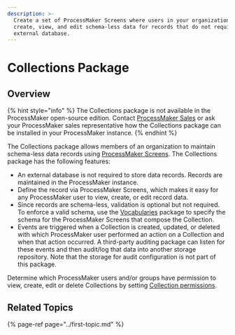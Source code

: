 ```yaml
---
description: >-
  Create a set of ProcessMaker Screens where users in your organization can
  create, view, and edit schema-less data for records that do not require an
  external database.
---
```


# Collections Package

## Overview

{% hint style="info" %}
The Collections package is not available in the ProcessMaker open-source edition. Contact [ProcessMaker Sales](mailto:sales@processmaker.com) or ask your ProcessMaker sales representative how the Collections package can be installed in your ProcessMaker instance.
{% endhint %}

The Collections package allows members of an organization to maintain schema-less data records using [ProcessMaker Screens](../../designing-processes/design-forms/what-is-a-form.md). The Collections package has the following features:

* An external database is not required to store data records. Records are maintained in the ProcessMaker instance.
* Define the record via ProcessMaker Screens, which makes it easy for any ProcessMaker user to view, create, or edit record data.
* Since records are schema-less, validation is optional but not required. To enforce a valid schema, use the [Vocabularies](vocabularies.md) package to specify the schema for the ProcessMaker Screens that compose the Collection.
* Events are triggered when a Collection is created, updated, or deleted with which ProcessMaker user performed an action on a Collection and when that action occurred. A third-party auditing package can listen for these events and then audit/log that data into another storage repository. Note that the storage for audit configuration is not part of this package.

Determine which ProcessMaker users and/or groups have permission to view, create, edit or delete Collections by setting [Collection permissions](../../processmaker-administration/permission-descriptions-for-users-and-groups.md#collections).

## Related Topics

{% page-ref page="../first-topic.md" %}

